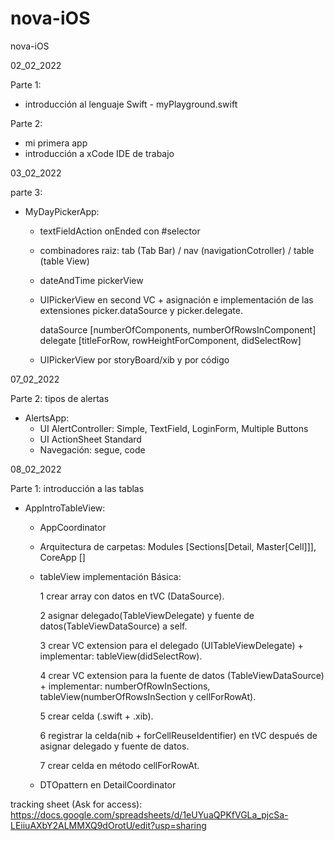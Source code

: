 # nova-iOS
nova-iOS

02_02_2022 

Parte 1: 
  - introducción al lenguaje Swift - myPlayground.swift

Parte 2: 
  - mi primera app
  - introducción a xCode IDE de trabajo

03_02_2022 

parte 3:
  - MyDayPickerApp:
    + textFieldAction onEnded con #selector 
    + combinadores raiz: tab (Tab Bar) / nav (navigationCotroller) / table (table View)
    + dateAndTime pickerView
    + UIPickerView en second VC + asignación e implementación de las extensiones picker.dataSource y picker.delegate.
    
      dataSource [numberOfComponents, numberOfRowsInComponent]
      delegate [titleForRow, rowHeightForComponent, didSelectRow]
      
    + UIPickerView por storyBoard/xib y por código 

07_02_2022

Parte 2: tipos de alertas
  - AlertsApp:
    + UI AlertController: Simple, TextField, LoginForm, Multiple Buttons
    + UI ActionSheet Standard
    + Navegación: segue, code

08_02_2022

Parte 1: introducción a las tablas
- AppIntroTableView:
  + AppCoordinator
  
  + Arquitectura de carpetas: 
  Modules [Sections[Detail, Master[Cell]]], CoreApp []
  
  + tableView implementación Básica:
  
      1 crear array con datos en tVC (DataSource).
      
      2 asignar delegado(TableViewDelegate) y fuente de datos(TableViewDataSource) a self.
      
      3 crear VC extension para el delegado (UITableViewDelegate) + implementar: tableView(didSelectRow).
      
      4 crear VC extension para la fuente de datos (TableViewDataSource) + implementar: numberOfRowInSections, tableView(numberOfRowsInSection y cellForRowAt).
      
      5 crear celda (.swift + .xib).
      
      6 registrar la celda(nib + forCellReuseIdentifier) en tVC después de asignar delegado y fuente de datos.
      
      7 crear celda en método cellForRowAt.
      
  + DTOpattern en DetailCoordinator


tracking sheet (Ask for access): https://docs.google.com/spreadsheets/d/1eUYuaQPKfVGLa_pjcSa-LEiiuAXbY2ALMMXQ9dOrotU/edit?usp=sharing
